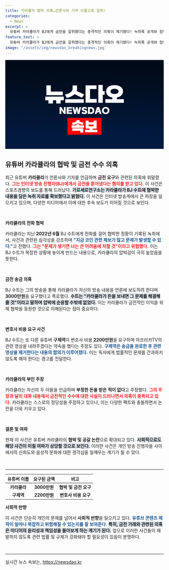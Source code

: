 ```yaml
---
title: 카라큘라 협박 의혹…언론사와 기자 이름으로 갈취!
categories:
  - News
excerpt: >
  유튜버 카라큘라가 BJ에게 금전을 갈취했다는 충격적인 의혹이 제기됐다! 녹취록 공개와 함께 협박 및 공갈 정황이 드러나면서 사건의 전말이 궁금증을 자아낸다.真相은 무엇인가? 클릭해 확인하세요!
feature_text: >
  유튜버 카라큘라가 BJ에게 금전을 갈취했다는 충격적인 의혹이 제기됐다! 녹취록 공개와 함께 협박 및 공갈 정황이 드러나면서 사건의 전말이 궁금증을 자아낸다.真相은 무엇인가? 클릭해 확인하세요!
image: '/assets/img/newsdao_breakingnews.jpg'
---
```


<p><img src="/assets/img/newsdao_breakingnews.jpg" alt="firstkoreanews 속보" /></p>

<h2 data-ke-size="size26">유튜버 카라큘라의 협박 및 금전 수수 의혹</h2>

<p data-ke-size="size16">최근 유튜버 <b>카라큘라</b>가 언론사와 기자를 언급하며 <b>금전 요구</b>와 관련된 의혹에 휘말렸다. <b><span style="color: #ee2323;">그는 인터넷 방송 진행자(BJ)에게서 금전을 뜯어냈다는 혐의를 받고 있다.</span></b> 이 사건은 스포츠경향의 보도를 통해 드러났다. <b><span style="background-color: #21538527;">가로세로연구소는 카라큘라가 BJ 수트에 협박한 내용을 담은 녹취 자료를 확보했다고 밝혔다.</span></b> 이 사건은 인터넷 방송계에서 큰 파장을 일으키고 있으며, 다양한 미디어에서 이에 대한 후속 보도가 이어질 것으로 보인다.</p>

<p data-ke-size="size16">&nbsp;</p>

<p><b>카라큘라의 전화 협박</b></p>

<p data-ke-size="size16">카라큘라는 지난 <b>2022년 6월</b> BJ 수트에게 전화를 걸어 협박한 정황이 기록된 녹취에서, 사건과 관련된 심각성을 강조하며 <b><span style="color: #1a5490;">"지금 코인 관련 제보가 많고 문제가 발생할 수 있다."</span></b>고 전했다. <b><span style="color: #ee2323;">그는 "문제가 생기면 너는 큰 어려움에 처할 것"이라고 위협했다.</span></b> 이는 BJ 수트가 복잡한 상황에 놓이게 만드는 내용으로, 카라큘라의 압박감이 극히 높았음을 뜻한다.</p>

<p data-ke-size="size16">&nbsp;</p>

<p><b>금전 송금 의혹</b></p>

<p data-ke-size="size16">BJ 수트는 그의 방송을 통해 카라큘라가 자신의 방송 내용을 언론에 보도하려 한다며 <b>3000만원</b>을 요구했다고 폭로했다. <b><span style="background-color: #21538527;">수트는 "카라큘라가 돈을 보내면 그 문제를 해결해 줄 것"이라고 말하며 압박에 순응할 수밖에 없었다.</span></b> 이는 카라큘라가 금전적인 이익을 위해 협박을 동원한 것으로 이해된다는 점이 중요하다.</p>

<p data-ke-size="size16">&nbsp;</p>

<p><b>변호사 비용 요구 사건</b></p>

<p data-ke-size="size16">BJ 수트는 또 다른 유튜버 <b>구제역</b>이 변호사 비용 <b>2200만원</b>을 요구하며 아프리카TV의 관련 영상을 내려주겠다는 약속을 했다는 주장도 있다. <b><span style="color: #1a5490;">구제역은 송금을 완료한 후 관련 영상을 제거한다는 내용의 합의가 이루어졌다.</span></b> 이는 독자에게 법률적인 문제를 간과하지 않도록 해야 한다는 경고를 전달한다.</p>

<p data-ke-size="size16">&nbsp;</p>

<p><b>카라큘라의 부인 주장</b></p>

<p data-ke-size="size16">카라큘라는 자신의 두 아들을 언급하며 <b>부정한 돈을 받은 적이 없다</b>고 주장했다. <b><span style="color: #ee2323;">그의 주장과 달리 대화 내용에서 금전적인 수수에 대한 사실이 드러나면서 의혹이 증폭되고 있다.</span></b> 카라큘라는 스스로의 정당성을 주장하고 있으나, 이는 다양한 팩트와 충돌하면서 논란을 더욱 키우고 있다.</p>

<p data-ke-size="size16">&nbsp;</p>

<p><b>결론 및 여파</b></p>

<p data-ke-size="size16">현재 이 사건은 유튜버 카라큘라의 <b>협박 및 공갈 논란</b>으로 확대되고 있다. <b><span style="background-color: #21538527;">사회적으로도 해당 사건이 미칠 여파가 상당할 것으로 보인다.</span></b> 이러한 사건은 개인 방송 진행자들 사이에서의 신뢰도와 음성적 문화에 대한 경각심을 일깨우는 계기가 될 수 있다.</p>

<p data-ke-size="size16">&nbsp;</p>

<hr>

<p data-ke-size="size16"></p>

<table style="width: 100%;">
  <thead>
    <tr>
      <th style="text-align: center;">유튜버 이름</th>
      <th style="text-align: center;">요구된 금액</th>
      <th style="text-align: center;">비고</th>
    </tr>
  </thead>
  <tbody>
    <tr>
      <td style="text-align: center; height: 17px;"><b>카라큘라</b></td>
      <td style="text-align: center; height: 17px;"><b>3000만원</b></td>
      <td style="text-align: center; height: 17px;"><b>협박 및 금전 요구</b></td>
    </tr>
    <tr>
      <td style="text-align: center; height: 17px;"><b>구제역</b></td>
      <td style="text-align: center; height: 17px;"><b>2200만원</b></td>
      <td style="text-align: center; height: 17px;"><b>변호사 비용 요구</b></td>
    </tr>
  </tbody>
</table>

<p data-ke-size="size16"></p>

<p><b>사회적 반향</b></p>

<p data-ke-size="size16">이 사건은 단순히 개인의 문제를 넘어서 <b>사회적 반향</b>을 일으키고 있다. <b><span style="color: #1a5490;">유튜브 콘텐츠 제작이 얼마나 복잡하고 위험해질 수 있는지를 잘 보여준다.</span></b> <b><span style="background-color: #21538527;">특히, 금전 거래와 관련된 의혹은 미디어의 윤리성과 책임성을 돌아보게 하는 계기가 된다.</span></b> 앞으로 이러한 사건들이 재발하지 않도록 관련 법률 및 규제가 강화돼야 할 필요성이 있음이 분명하다.</p>

<p data-ke-size="size16">&nbsp;</p>

<hr>
실시간 뉴스 속보는, <a href="https://newsdao.kr" rel="dofollow">https://newsdao.kr</a>


